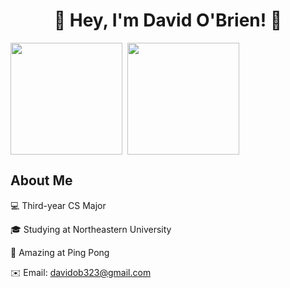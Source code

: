 <h1 align="center">👋 Hey, I'm David O'Brien! 👋</h1>

<a><img align="center" src="https://github-readme-stats.vercel.app/api?username=davidob1&show_icons=true&theme=tokyonight" style="height:179px;"/></a>
<a>&nbsp;<img align="center" src="https://github-readme-stats.vercel.app/api/top-langs/?username=davidob1&layout=compact&theme=radical&langs_count=6" style="height:179px;"/></a>

<h2 align="left">About Me</h2>

💻 Third-year CS Major

🎓 Studying at Northeastern University

🏓 Amazing at Ping Pong

✉️ Email: davidob323@gmail.com
